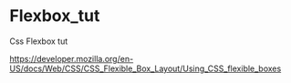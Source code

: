 # Flexbox_tut
Css Flexbox tut

https://developer.mozilla.org/en-US/docs/Web/CSS/CSS_Flexible_Box_Layout/Using_CSS_flexible_boxes
